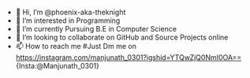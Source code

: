 - 👋 Hi, I’m @phoenix-aka-theknight
- 👀 I’m interested in Programming
- 🌱 I’m currently Pursuing B.E in Computer Science
- 💞️ I’m looking to collaborate on GitHub and Source Projects online
- 📫 How to reach me #Just Dm me on https://instagram.com/manjunath_0301?igshid=YTQwZjQ0NmI0OA==      {Insta:@Manjunath_0301}

<!---
phoenix-aka-theknight/phoenix-aka-theknight is a ✨ special ✨ repository because its `README.md` (this file) appears on your GitHub profile.
You can click the Preview link to take a look at your changes.
--->
